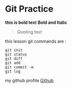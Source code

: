 # Git Practice

**this is bold text**
****Bold and Italic****

> Quoting text

this lesson git commands are :
```
git init
git status
git diff
git add
git commit -m
git log
```

my github profile [Github](https://github.com/saifakib)
